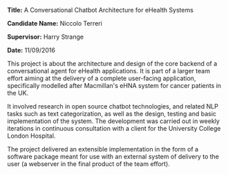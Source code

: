 **Title:** A Conversational Chatbot Architecture for eHealth Systems

**Candidate Name:** Niccolo Terreri

**Supervisor:** Harry Strange

**Date:** 11/09/2016

This project is about the architecture and design of the core backend
of a conversational agent for eHealth applications. It is part of a larger team
effort aiming at the delivery of a complete user-facing application, specifically
 modelled after Macmillan's eHNA system for cancer patients in the UK.

It involved research in open source chatbot technologies, and related NLP tasks
such as text categorization, as well as the design, testing and basic implementation
of the system. The development was carried out in weekly iterations in continuous
consultation with a client for the University College London Hospital.

The project delivered an extensible implementation in the form of a software
package meant for use with an external system of delivery to the user (a
  webserver in the final product of the team effort).
